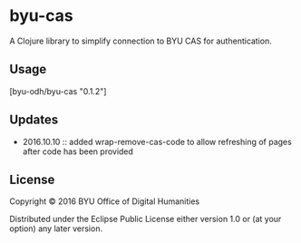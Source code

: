 # byu-cas

A Clojure library to simplify connection to BYU CAS for authentication.

## Usage

[byu-odh/byu-cas "0.1.2"]


## Updates
- 2016.10.10 :: added wrap-remove-cas-code to allow refreshing of pages after code has been provided

## License

Copyright © 2016 BYU Office of Digital Humanities

Distributed under the Eclipse Public License either version 1.0 or (at
your option) any later version.
